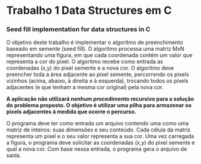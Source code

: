 # Trabalho 1 Data Structures em C
### Seed fill implementation for data structures in C
O objetivo deste trabalho é implementar o algoritmo de preenchimento baseado em semente (seed fill). O algoritmo processa uma matriz MxN representando uma figura, em que cada coordenada contém um valor que representa a cor do pixel. O algoritmo recebe como entrada as coordenadas (x,y) do pixel semente e a nova cor. O algoritmo deve preencher toda a área adjacente ao pixel semente, percorrendo os pixels vizinhos (acima, abaixo, à direita e à esquerda), trocando todos os pixels adjacentes (e que tenham a mesma cor original) pela nova cor. 

**A aplicação não utilizará nenhum procedimento recursivo para a solução do problema proposto. O objetivo é utilizar uma pilha para armazenar os pixels adjacentes à medida que ocorre o percurso.**

O programa deve ter como entrada um arquivo contendo uma como uma matriz de inteiros: suas dimensões e seu conteúdo. Cada célula da matriz representa um pixel e o seu valor representa a sua cor. Uma vez carregada a figura, o programa deve solicitar as coordenadas (x,y) do pixel semente e qual a nova cor. Com base nessa entrada, o programa gera o arquivo de saída.
